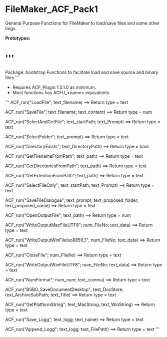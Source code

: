 # FileMaker_ACF_Pack1
General Purpose Functions for FileMaker to load/save files and some other tings. 

**Prototypes:**

'''
=========================================================

Package: bootstrap
Functions to faciltate load and save source and binary files
'''

- Requires ACF_Plugin 1.5.1.0 as minimum. 
- Most functions has ACFU_\<name> equivalents. 

'''
ACF_run("LoadFile"; text_filename)
   ==> Return type = text

ACF_run("SaveFile"; text_filename; text_content)
   ==> Return type = num

ACF_run("SelectAndGetFile"; text_startPath; text_Prompt)
   ==> Return type = text

ACF_run("SelectFolder"; text_prompt)
   ==> Return type = text

ACF_run("DirectoryExists"; text_DirectoryPath)
   ==> Return type = bool

ACF_run("GetFilenameFromPath"; text_path)
   ==> Return type = text

ACF_run("GetDirectoriesFromPath"; text_path)
   ==> Return type = text

ACF_run("GetExtentionFromPath"; text_path)
   ==> Return type = text

ACF_run("SelectFileOnly"; text_startPath; text_Prompt)
   ==> Return type = text

ACF_run("SaveFileDialogue"; text_prompt; text_proposed_folder; text_proposed_name)
   ==> Return type = text

ACF_run("OpenOutputFile"; text_path)
   ==> Return type = num

ACF_run("WriteOutputMacFileUTF8"; num_FileNo; text_data)
   ==> Return type = text

ACF_run("WriteOutputWinFileIso8859_1"; num_FileNo; text_data)
   ==> Return type = text

ACF_run("CloseFile"; num_FileNo)
   ==> Return type = text

ACF_run("WriteOutputWinFileUTF8"; num_FileNo; text_data)
   ==> Return type = text

ACF_run("NumFormat"; num_num; text_comma)
   ==> Return type = text

ACF_run("BSBO_SaveDocumentDesktop"; text_DocStore; text_ArchiveSubPath; text_Title)
   ==> Return type = text

ACF_run("GetPlatformString"; text_MacString; text_WinString)
   ==> Return type = text

ACF_run("Save_Logg"; text_logg; text_name)
   ==> Return type = text

ACF_run("Append_Logg"; text_logg; text_FilePath)
   ==> Return type = text
'''


